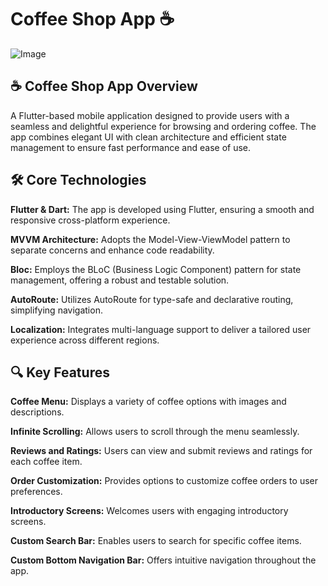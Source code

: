 # Coffee Shop App ☕

![Image](https://github.com/user-attachments/assets/c63bfbd7-b670-4cb6-8534-0beb5bdfccad)


## ☕ Coffee Shop App Overview

A Flutter-based mobile application designed to provide users with a seamless and delightful experience for browsing and ordering coffee. The app combines elegant UI with clean architecture and efficient state management to ensure fast performance and ease of use.

## 🛠️ Core Technologies

**Flutter & Dart:** The app is developed using Flutter, ensuring a smooth and responsive cross-platform experience.

**MVVM Architecture:** Adopts the Model-View-ViewModel pattern to separate concerns and enhance code readability.

**Bloc:** Employs the BLoC (Business Logic Component) pattern for state management, offering a robust and testable solution.

**AutoRoute:** Utilizes AutoRoute for type-safe and declarative routing, simplifying navigation.

**Localization:** Integrates multi-language support to deliver a tailored user experience across different regions.

## 🔍 Key Features

**Coffee Menu:** Displays a variety of coffee options with images and descriptions.

**Infinite Scrolling:** Allows users to scroll through the menu seamlessly.

**Reviews and Ratings:** Users can view and submit reviews and ratings for each coffee item.

**Order Customization:** Provides options to customize coffee orders to user preferences.

**Introductory Screens:** Welcomes users with engaging introductory screens.

**Custom Search Bar:** Enables users to search for specific coffee items.

**Custom Bottom Navigation Bar:** Offers intuitive navigation throughout the app.
